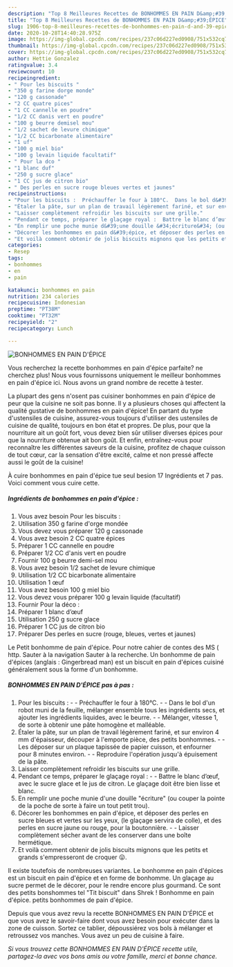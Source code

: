 ```yaml
---
description: "Top 8 Meilleures Recettes de BONHOMMES EN PAIN D&amp;#39;ÉPICE"
title: "Top 8 Meilleures Recettes de BONHOMMES EN PAIN D&amp;#39;ÉPICE"
slug: 1906-top-8-meilleures-recettes-de-bonhommes-en-pain-d-and-39-epice
date: 2020-10-28T14:40:28.975Z
image: https://img-global.cpcdn.com/recipes/237c06d227ed0908/751x532cq70/bonhommes-en-pain-depice-photo-principale-de-la-recette.jpg
thumbnail: https://img-global.cpcdn.com/recipes/237c06d227ed0908/751x532cq70/bonhommes-en-pain-depice-photo-principale-de-la-recette.jpg
cover: https://img-global.cpcdn.com/recipes/237c06d227ed0908/751x532cq70/bonhommes-en-pain-depice-photo-principale-de-la-recette.jpg
author: Hettie Gonzalez
ratingvalue: 3.4
reviewcount: 10
recipeingredient:
- " Pour les biscuits "
- "350 g farine dorge monde"
- "120 g cassonade"
- "2 CC quatre pices"
- "1 CC cannelle en poudre"
- "1/2 CC danis vert en poudre"
- "100 g beurre demisel mou"
- "1/2 sachet de levure chimique"
- "1/2 CC bicarbonate alimentaire"
- "1 uf"
- "100 g miel bio"
- "100 g levain liquide facultatif"
- " Pour la dco "
- "1 blanc duf"
- "250 g sucre glace"
- "1 CC jus de citron bio"
- " Des perles en sucre rouge bleues vertes et jaunes"
recipeinstructions:
- "Pour les biscuits :  Préchauffer le four à 180°C.  Dans le bol d&#39;un robot muni de la feuille, mélanger ensemble tous les ingrédients secs, et ajouter les ingrédients liquides, avec le beurre.  Mélanger, vitesse 1, de sorte à obtenir une pâte homogène et malléable."
- "Étaler la pâte, sur un plan de travail légèrement fariné, et sur environ 4 mm d&#39;épaisseur, découper à l&#39;emporte pièce, des petits bonhommes.  Les déposer sur un plaque tapissée de papier cuisson, et enfourner pour 8 minutes environ.  Reproduire l&#39;opération jusqu&#39;à épuisement de la pâte."
- "Laisser complètement refroidir les biscuits sur une grille."
- "Pendant ce temps, préparer le glaçage royal :  Battre le blanc d’œuf, avec le sucre glace et le jus de citron. Le glaçage doit être bien lisse et blanc."
- "En remplir une poche munie d&#39;une douille &#34;écriture&#34; (ou couper la pointe de la poche de sorte à faire un tout petit trou)."
- "Décorer les bonhommes en pain d&#39;épice, et déposer des perles en sucre bleues et vertes sur les yeux, (le glaçage servira de colle), et des perles en sucre jaune ou rouge, pour la boutonnière.  Laisser complètement sécher avant de les conserver dans une boîte hermétique."
- "Et voilà comment obtenir de jolis biscuits mignons que les petits et grands s&#39;empresseront de croquer 😛."
categories:
- Resep
tags:
- bonhommes
- en
- pain

katakunci: bonhommes en pain 
nutrition: 234 calories
recipecuisine: Indonesian
preptime: "PT38M"
cooktime: "PT32M"
recipeyield: "2"
recipecategory: Lunch

---
```



![BONHOMMES EN PAIN D&#39;ÉPICE](https://img-global.cpcdn.com/recipes/237c06d227ed0908/751x532cq70/bonhommes-en-pain-depice-photo-principale-de-la-recette.jpg)

Vous recherchez la recette bonhommes en pain d&#39;épice parfaite? ne cherchez plus! Nous vous fournissons uniquement le meilleur bonhommes en pain d&#39;épice ici. Nous avons un grand nombre de recette à tester.

La plupart des gens n'osent pas cuisiner bonhommes en pain d&#39;épice de peur que la cuisine ne soit pas bonne. Il y a plusieurs choses qui affectent la qualité gustative de bonhommes en pain d&#39;épice! En partant du type d'ustensiles de cuisine, assurez-vous toujours d'utiliser des ustensiles de cuisine de qualité, toujours en bon état et propres. De plus, pour que la nourriture ait un goût fort, vous devez bien sûr utiliser diverses épices pour que la nourriture obtenue ait bon goût. Et enfin, entraînez-vous pour reconnaître les différentes saveurs de la cuisine, profitez de chaque cuisson de tout cœur, car la sensation d'être excité, calme et non pressé affecte aussi le goût de la cuisine!

<!--inarticleads1-->

À cuire bonhommes en pain d&#39;épice tue seul besion 17 Ingrédients et 7 pas. Voici comment vous cuire cette.

##### Ingrédients de bonhommes en pain d&#39;épice :

1. Vous avez besoin  Pour les biscuits :
1. Utilisation 350 g farine d&#39;orge mondée
1. Vous devez vous préparer 120 g cassonade
1. Vous avez besoin 2 CC quatre épices
1. Préparer 1 CC cannelle en poudre
1. Préparer 1/2 CC d&#39;anis vert en poudre
1. Fournir 100 g beurre demi-sel mou
1. Vous avez besoin 1/2 sachet de levure chimique
1. Utilisation 1/2 CC bicarbonate alimentaire
1. Utilisation 1 œuf
1. Vous avez besoin 100 g miel bio
1. Vous devez vous préparer 100 g levain liquide (facultatif)
1. Fournir  Pour la déco :
1. Préparer 1 blanc d’œuf
1. Utilisation 250 g sucre glace
1. Préparer 1 CC jus de citron bio
1. Préparer  Des perles en sucre (rouge, bleues, vertes et jaunes)


Le Petit bonhomme de pain d&#39;épice. Pour notre cahier de contes des MS ( http. Sauter à la navigation Sauter à la recherche. Un bonhomme de pain d&#39;épices (anglais : Gingerbread man) est un biscuit en pain d&#39;épices cuisiné généralement sous la forme d&#39;un bonhomme. 

<!--inarticleads2-->

##### BONHOMMES EN PAIN D&#39;ÉPICE pas à pas :

1. Pour les biscuits : -  - Préchauffer le four à 180°C. -  - Dans le bol d&#39;un robot muni de la feuille, mélanger ensemble tous les ingrédients secs, et ajouter les ingrédients liquides, avec le beurre. -  - Mélanger, vitesse 1, de sorte à obtenir une pâte homogène et malléable.
1. Étaler la pâte, sur un plan de travail légèrement fariné, et sur environ 4 mm d&#39;épaisseur, découper à l&#39;emporte pièce, des petits bonhommes. -  - Les déposer sur un plaque tapissée de papier cuisson, et enfourner pour 8 minutes environ. -  - Reproduire l&#39;opération jusqu&#39;à épuisement de la pâte.
1. Laisser complètement refroidir les biscuits sur une grille.
1. Pendant ce temps, préparer le glaçage royal : -  - Battre le blanc d’œuf, avec le sucre glace et le jus de citron. Le glaçage doit être bien lisse et blanc.
1. En remplir une poche munie d&#39;une douille &#34;écriture&#34; (ou couper la pointe de la poche de sorte à faire un tout petit trou).
1. Décorer les bonhommes en pain d&#39;épice, et déposer des perles en sucre bleues et vertes sur les yeux, (le glaçage servira de colle), et des perles en sucre jaune ou rouge, pour la boutonnière. -  - Laisser complètement sécher avant de les conserver dans une boîte hermétique.
1. Et voilà comment obtenir de jolis biscuits mignons que les petits et grands s&#39;empresseront de croquer 😛.


Il existe toutefois de nombreuses variantes. Le bonhomme en pain d&#39;épices est un biscuit en pain d&#39;épice et en forme de bonhomme. Un glaçage au sucre permet de le décorer, pour le rendre encore plus gourmand. Ce sont des petits bonshommes tel &#34;Tit biscuit&#34; dans Shrek ! Bonhomme en pain d&#39;épice. petits bonhommes de pain d&#39;épice. 

<!--inarticleads1-->

<p>
Depuis que vous avez revu la recette BONHOMMES EN PAIN D&#39;ÉPICE et que vous avez le savoir-faire dont vous avez besoin pour exécuter dans la zone de cuisson. Sortez ce tablier, dépoussiérez vos bols à mélanger et retroussez vos manches. Vous avez un peu de cuisine à faire.
</p>

<p>
<i>Si vous trouvez cette BONHOMMES EN PAIN D&#39;ÉPICE recette utile, partagez-la avec vos bons amis ou votre famille, merci et bonne chance.</i>
</p>
